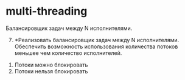 # multi-threading
Балансировщик задач между N исполнителями.


7. *Реализовать балансировщик задач между N исполнителями. 
Обеспечить возможность использования количества потоков меньшее чем количество исполнителей.
  1) Потоки можно блокировать
  2) Потоки нельзя блокировать
